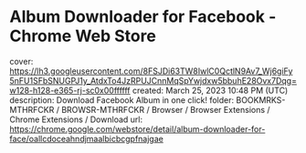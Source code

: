 # Album Downloader for Facebook - Chrome Web Store

cover: https://lh3.googleusercontent.com/8FSJDi63TW8IwlC0QctlN9Av7_Wj6giFy5nFU1SFbSNUGPJ1y_AtdxTo4JzRPUJCnnMqSpYwjdxw5bbuhE28Ovx7Dqg=w128-h128-e365-rj-sc0x00ffffff
created: March 25, 2023 10:48 PM (UTC)
description: Download Facebook Album in one click!
folder: BOOKMRKS-MTHRFCKR / BROWSR-MTHRFCKR / Browser / Browser Extensions / Chrome Extensions / Download
url: https://chrome.google.com/webstore/detail/album-downloader-for-face/oallcdoceahndjmaalbicbcgpfnajgae